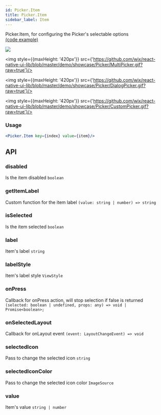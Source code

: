 ```yaml
---
id: Picker.Item
title: Picker.Item
sidebar_label: Item
---
```


Picker.Item, for configuring the Picker's selectable options  
[(code example)](https://github.com/wix/react-native-ui-lib/blob/master/demo/src/screens/componentScreens/PickerScreen.tsx)
<div style={{display: 'flex', flexDirection: 'row', overflowX: 'auto', maxHeight: '500px', alignItems: 'center'}}><img style={{maxHeight: '420px'}} src={'https://github.com/wix/react-native-ui-lib/blob/master/demo/showcase/Picker/Default.gif?raw=true'}/>

<img style={{maxHeight: '420px'}} src={'https://github.com/wix/react-native-ui-lib/blob/master/demo/showcase/Picker/MultiPicker.gif?raw=true'}/>

<img style={{maxHeight: '420px'}} src={'https://github.com/wix/react-native-ui-lib/blob/master/demo/showcase/Picker/DialogPicker.gif?raw=true'}/>

<img style={{maxHeight: '420px'}} src={'https://github.com/wix/react-native-ui-lib/blob/master/demo/showcase/Picker/CustomPicker.gif?raw=true'}/>

</div>

### Usage
``` jsx live
<Picker.Item key={index} value={item}/>
```
## API
### disabled
Is the item disabled
`boolean ` 

### getItemLabel
Custom function for the item label
`(value: string | number) => string ` 

### isSelected
Is the item selected
`boolean ` 

### label
Item's label
`string ` 

### labelStyle
Item's label style
`ViewStyle ` 

### onPress
Callback for onPress action, will stop selection if false is returned
`(selected: boolean | undefined, props: any) => void | Promise<boolean>; ` 

### onSelectedLayout
Callback for onLayout event
`(event: LayoutChangeEvent) => void ` 

### selectedIcon
Pass to change the selected icon
`string ` 

### selectedIconColor
Pass to change the selected icon color
`ImageSource ` 

### value
Item's value
`string | number ` 



